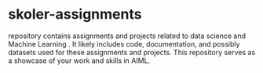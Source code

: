 # skoler-assignments
 repository contains assignments and projects related to data science and Machine Learning . It likely includes code, documentation, and possibly datasets used for these assignments and projects. This repository serves as a showcase of your work and skills in AIML.
